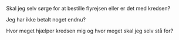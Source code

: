 Skal jeg selv sørge for at bestille flyrejsen eller er det med kredsen?

Jeg har ikke betalt noget endnu?

Hvor meget hjælper kredsen mig og hvor meget skal jeg selv stå for?